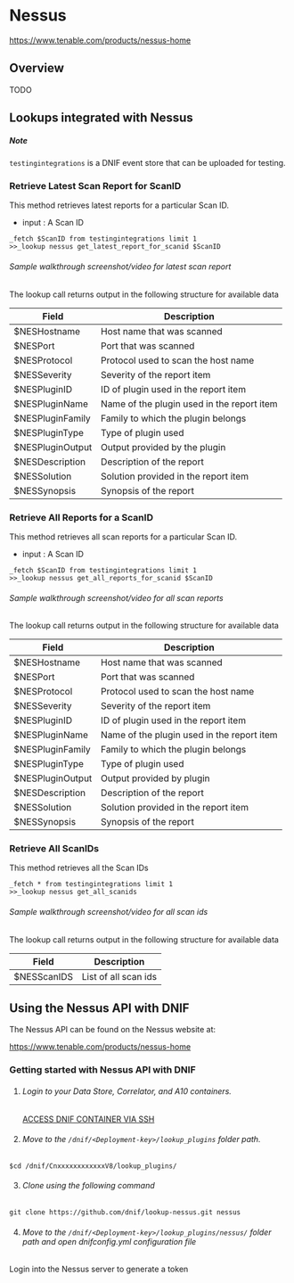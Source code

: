 # Nessus

https://www.tenable.com/products/nessus-home

## Overview
TODO

## Lookups integrated with Nessus

##### Note

`testingintegrations` is a DNIF event store that can be uploaded for testing.

### Retrieve Latest Scan Report for ScanID

This method retrieves latest reports for a particular Scan ID.

- input : A Scan ID

```
_fetch $ScanID from testingintegrations limit 1
>>_lookup nessus get_latest_report_for_scanid $ScanID
```

###### Sample walkthrough screenshot/video for latest scan report
The lookup call returns output in the following structure for available data

|Field|Description|
|-|-|
|$NESHostname|Host name that was scanned|
|$NESPort|Port that was scanned|
|$NESProtocol|Protocol used to scan the host name|
|$NESSeverity|Severity of the report item|
|$NESPluginID|ID of plugin used in the report item|
|$NESPluginName|Name of the plugin used in the report item|
|$NESPluginFamily|Family to which the plugin belongs|
|$NESPluginType|Type of plugin used|
|$NESPluginOutput|Output provided by the plugin|
|$NESDescription|Description of the report|
|$NESSolution|Solution provided in the report item|
|$NESSynopsis|Synopsis of the report|

### Retrieve All Reports for a ScanID
This method retrieves all scan reports for a particular Scan ID.

- input : A Scan ID

```
_fetch $ScanID from testingintegrations limit 1
>>_lookup nessus get_all_reports_for_scanid $ScanID
```

###### Sample walkthrough screenshot/video for all scan reports
The lookup call returns output in the following structure for available data

|Field|Description|
|-|-|
|$NESHostname|Host name that was scanned|
|$NESPort|Port that was scanned|
|$NESProtocol|Protocol used to scan the host name|
|$NESSeverity|Severity of the report item |
|$NESPluginID|ID of plugin used in the report item|
|$NESPluginName|Name of the plugin used in the report item|
|$NESPluginFamily|Family to which the plugin belongs|
|$NESPluginType|Type of plugin used|
|$NESPluginOutput|Output provided by plugin|
|$NESDescription|Description of the report|
|$NESSolution|Solution provided in the report item|
|$NESSynopsis|Synopsis of the report|

### Retrieve All ScanIDs
This method retrieves all the Scan IDs

```
_fetch * from testingintegrations limit 1
>>_lookup nessus get_all_scanids
```
###### Sample walkthrough screenshot/video for all scan ids
The lookup call returns output in the following structure for available data

|Field|Description|
|-|-|
|$NESScanIDS|List of all scan ids|

## Using the Nessus API with DNIF  
The Nessus API can be found on the Nessus website at:

  https://www.tenable.com/products/nessus-home

### Getting started with Nessus API with DNIF

1. ###### Login to your Data Store, Correlator, and A10 containers.  
   [ACCESS DNIF CONTAINER VIA SSH](https://dnif.it/docs/guides/tutorials/access-dnif-container-via-ssh.html)
2. ###### Move to the `/dnif/<Deployment-key>/lookup_plugins` folder path.
```
$cd /dnif/CnxxxxxxxxxxxxV8/lookup_plugins/
```
3. ###### Clone using the following command
```  
git clone https://github.com/dnif/lookup-nessus.git nessus
```
4. ###### Move to the `/dnif/<Deployment-key>/lookup_plugins/nessus/` folder path and open dnifconfig.yml configuration file     

Login into the Nessus server to generate a token
